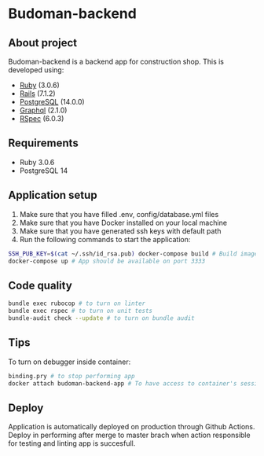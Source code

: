 # Budoman-backend

## About project
Budoman-backend is a backend app for construction shop.
This is developed using:

- [Ruby](https://ruby-doc.org/3.0.6/) (3.0.6)
- [Rails](https://guides.rubyonrails.org/) (7.1.2)
- [PostgreSQL](https://www.postgresql.org/) (14.0.0)
- [Graphql](https://graphql-ruby.org/) (2.1.0)
- [RSpec](https://rspec.info/documentation/) (6.0.3)

## Requirements
- Ruby 3.0.6
- PostgreSQL 14

## Application setup
1. Make sure that you have filled .env, config/database.yml files
2. Make sure that you have Docker installed on your local machine
3. Make sure that you have generated ssh keys with default path
4. Run the following commands to start the application:
```bash
SSH_PUB_KEY=$(cat ~/.ssh/id_rsa.pub) docker-compose build # Build images (perform only once)
docker-compose up # App should be available on port 3333
```

## Code quality
```bash
bundle exec rubocop # to turn on linter
bundle exec rspec # to turn on unit tests
bundle-audit check --update # to turn on bundle audit
```

## Tips
To turn on debugger inside container:
```bash
binding.pry # to stop performing app
docker attach budoman-backend-app # To have access to container's session
```

## Deploy
Application is automatically deployed on production through Github Actions.  
Deploy in performing after merge to master brach when action responsible for testing and linting app is succesfull.
